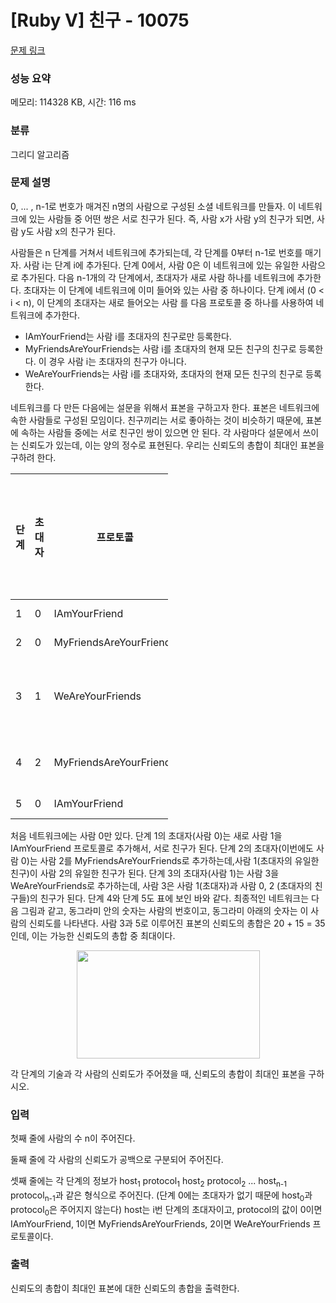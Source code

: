 # [Ruby V] 친구 - 10075 

[문제 링크](https://www.acmicpc.net/problem/10075) 

### 성능 요약

메모리: 114328 KB, 시간: 116 ms

### 분류

그리디 알고리즘

### 문제 설명

<p>0, ... , n-1로 번호가 매겨진 n명의 사람으로 구성된 소셜 네트워크를 만들자. 이 네트워크에 있는 사람들 중 어떤 쌍은 서로 친구가 된다. 즉, 사람 x가 사람 y의 친구가 되면, 사람 y도 사람 x의 친구가 된다.</p>

<p>사람들은 n 단계를 거쳐서 네트워크에 추가되는데, 각 단계를 0부터 n-1로 번호를 매기자. 사람 i는 단계 i에 추가된다. 단계 0에서, 사람 0은 이 네트워크에 있는 유일한 사람으로 추가된다. 다음 n-1개의 각 단계에서, 초대자가 새로 사람 하나를 네트워크에 추가한다. 초대자는 이 단계에 네트워크에 이미 들어와 있는 사람 중 하나이다. 단계 i에서 (0 < i < n), 이 단계의 초대자는 새로 들어오는 사람 를 다음 프로토콜 중 하나를 사용하여 네트워크에 추가한다.</p>

<ul>
	<li>IAmYourFriend는 사람 i를 초대자의 친구로만 등록한다.</li>
	<li>MyFriendsAreYourFriends는 사람 i를 초대자의 현재 모든 친구의 친구로 등록한다. 이 경우 사람 i는 초대자의 친구가 아니다.</li>
	<li>WeAreYourFriends는 사람 i를 초대자와, 초대자의 현재 모든 친구의 친구로 등록한다.</li>
</ul>

<p>네트워크를 다 만든 다음에는 설문을 위해서 표본을 구하고자 한다. 표본은 네트워크에 속한 사람들로 구성된 모임이다. 친구끼리는 서로 좋아하는 것이 비슷하기 때문에, 표본에 속하는 사람들 중에는 서로 친구인 쌍이 있으면 안 된다. 각 사람마다 설문에서 쓰이는 신뢰도가 있는데, 이는 양의 정수로 표현된다. 우리는 신뢰도의 총합이 최대인 표본을 구하려 한다.</p>

<table class="table table-bordered" style="width:50%">
	<thead>
		<tr>
			<th>단계</th>
			<th>초대자</th>
			<th>프로토콜</th>
			<th>추가되는 친구 관계</th>
		</tr>
	</thead>
	<tbody>
		<tr>
			<td>1</td>
			<td>0</td>
			<td>IAmYourFriend</td>
			<td>(1, 0)</td>
		</tr>
		<tr>
			<td>2</td>
			<td>0</td>
			<td>MyFriendsAreYourFriends</td>
			<td>(2, 1)</td>
		</tr>
		<tr>
			<td>3</td>
			<td>1</td>
			<td>WeAreYourFriends</td>
			<td>(3, 1), (3, 0), (3, 2)</td>
		</tr>
		<tr>
			<td>4</td>
			<td>2</td>
			<td>MyFriendsAreYourFriends</td>
			<td>(4, 1), (4, 3)</td>
		</tr>
		<tr>
			<td>5</td>
			<td>0</td>
			<td>IAmYourFriend</td>
			<td>(5, 0)</td>
		</tr>
	</tbody>
</table>

<p>처음 네트워크에는 사람 0만 있다. 단계 1의 초대자(사람 0)는 새로 사람 1을 IAmYourFriend 프로토콜로 추가해서, 서로 친구가 된다. 단계 2의 초대자(이번에도 사람 0)는 사람 2를 MyFriendsAreYourFriends로 추가하는데,사람 1(초대자의 유일한 친구)이 사람 2의 유일한 친구가 된다. 단계 3의 초대자(사람 1)는 사람 3을WeAreYourFriends로 추가하는데, 사람 3은 사람 1(초대자)과 사람 0, 2 (초대자의 친구들)의 친구가 된다. 단계 4와 단계 5도 표에 보인 바와 같다. 최종적인 네트워크는 다음 그림과 같고, 동그라미 안의 숫자는 사람의 번호이고, 동그라미 아래의 숫자는 이 사람의 신뢰도를 나타낸다. 사람 3과 5로 이루어진 표본의 신뢰도의 총합은 20 + 15 = 35인데, 이는 가능한 신뢰도의 총합 중 최대이다.</p>

<p style="text-align: center;"><img alt="" src="https://upload.acmicpc.net/c72d477e-5b4a-4cb7-b5c1-f35e77cd7aa4/-/preview/" style="width: 293px; height: 173px;"></p>

<p>각 단계의 기술과 각 사람의 신뢰도가 주어졌을 때, 신뢰도의 총합이 최대인 표본을 구하시오.</p>

### 입력 

 <p>첫째 줄에 사람의 수 n이 주어진다.</p>

<p>둘째 줄에 각 사람의 신뢰도가 공백으로 구분되어 주어진다.</p>

<p>셋째 줄에는 각 단계의 정보가 host<sub>1</sub> protocol<sub>1</sub> host<sub>2</sub> protocol<sub>2</sub> ... host<sub>n-1</sub> protocol<sub>n-1</sub>과 같은 형식으로 주어진다. (단계 0에는 초대자가 없기 때문에 host<sub>0</sub>과 protocol<sub>0</sub>은 주어지지 않는다) host는 i번 단계의 초대자이고, protocol의 값이 0이면 IAmYourFriend, 1이면 MyFriendsAreYourFriends, 2이면 WeAreYourFriends 프로토콜이다.</p>

### 출력 

 <p>신뢰도의 총합이 최대인 표본에 대한 신뢰도의 총합을 출력한다.</p>

